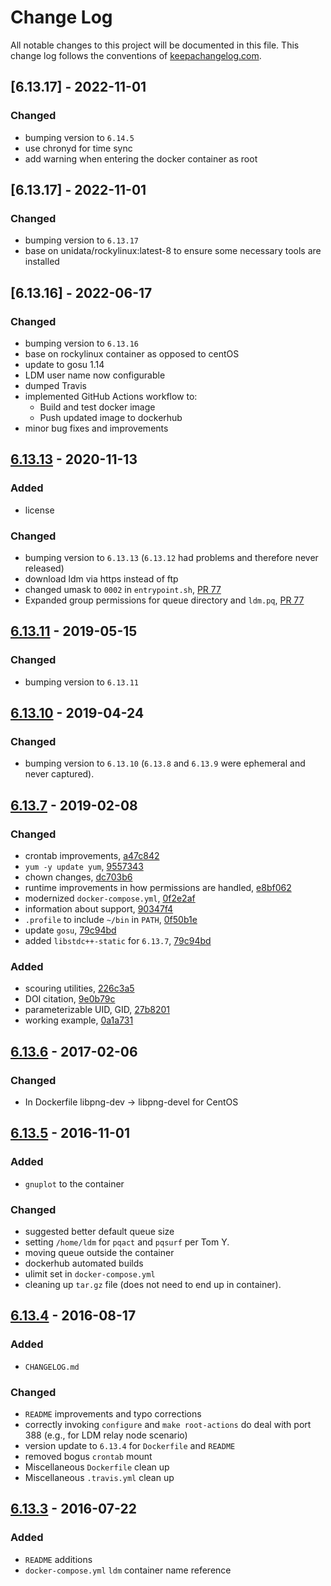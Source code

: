 # Change Log
All notable changes to this project will be documented in this file. This change log follows the conventions of [keepachangelog.com](http://keepachangelog.com/).

## [6.13.17] - 2022-11-01

### Changed
- bumping version to `6.14.5`
- use chronyd for time sync
- add warning when entering the docker container as root


## [6.13.17] - 2022-11-01

### Changed
- bumping version to `6.13.17`
- base on unidata/rockylinux:latest-8 to ensure some necessary tools are
  installed

## [6.13.16] - 2022-06-17

### Changed
- bumping version to `6.13.16`
- base on rockylinux container as opposed to centOS
- update to gosu 1.14
- LDM user name now configurable
- dumped Travis
- implemented GitHub Actions workflow to:
  - Build and test docker image
  - Push updated image to dockerhub
- minor bug fixes and improvements

## [6.13.13] - 2020-11-13

### Added
- license

### Changed
- bumping version to `6.13.13` (`6.13.12` had problems and therefore never released)
- download ldm via https instead of ftp
- changed umask to `0002` in `entrypoint.sh`, [PR 77](https://github.com/Unidata/ldm-docker/pull/77)
- Expanded group permissions for queue directory and `ldm.pq`, [PR 77](https://github.com/Unidata/ldm-docker/pull/77)

## [6.13.11] - 2019-05-15

### Changed
- bumping version to `6.13.11`

## [6.13.10] - 2019-04-24

### Changed
- bumping version to `6.13.10` (`6.13.8` and `6.13.9` were ephemeral and never captured).

## [6.13.7] - 2019-02-08

### Changed
- crontab improvements, [a47c842](https://github.com/Unidata/ldm-docker/commit/a47c842)
- `yum -y update yum`, [9557343](https://github.com/Unidata/ldm-docker/commit/9557343)
- chown changes, [dc703b6](https://github.com/Unidata/ldm-docker/commit/dc703b6)
- runtime improvements in how permissions are handled, [e8bf062](https://github.com/Unidata/ldm-docker/commit/e8bf062)
- modernized `docker-compose.yml`, [0f2e2af](https://github.com/Unidata/ldm-docker/commit/0f2e2af)
- information about support, [90347f4](https://github.com/Unidata/ldm-docker/commit/90347f4)
- `.profile` to include `~/bin` in `PATH`, [0f50b1e](https://github.com/Unidata/ldm-docker/commit/0f50b1e)
- update `gosu`, [79c94bd](https://github.com/Unidata/ldm-docker/commit/79c94bd)
- added `libstdc++-static` for `6.13.7`, [79c94bd](https://github.com/Unidata/ldm-docker/commit/79c94bd)

### Added
- scouring utilities, [226c3a5](https://github.com/Unidata/ldm-docker/commit/226c3a5)
- DOI citation, [9e0b79c](https://github.com/Unidata/ldm-docker/commit/9e0b79c)
- parameterizable UID, GID, [27b8201](https://github.com/Unidata/ldm-docker/commit/27b8201)
- working example, [0a1a731](https://github.com/Unidata/ldm-docker/commit/0a1a731)

## [6.13.6] - 2017-02-06

### Changed

- In Dockerfile libpng-dev -> libpng-devel for CentOS

## [6.13.5] - 2016-11-01

### Added

- `gnuplot` to the container

### Changed

- suggested better default queue size
- setting `/home/ldm` for `pqact` and `pqsurf` per Tom Y.
- moving queue outside the container
- dockerhub automated builds
- ulimit set in `docker-compose.yml`
- cleaning up `tar.gz` file (does not need to end up in container).

## [6.13.4] - 2016-08-17

### Added

- `CHANGELOG.md`

### Changed

- `README` improvements and typo corrections
- correctly invoking `configure` and `make root-actions` do deal with port 388 (e.g., for LDM relay node scenario)
- version update to `6.13.4` for `Dockerfile` and `README`
- removed bogus `crontab` mount
- Miscellaneous `Dockerfile` clean up
- Miscellaneous `.travis.yml` clean up

## [6.13.3] - 2016-07-22

### Added
- `README` additions
- `docker-compose.yml` `ldm` container name reference

[Unreleased]: https://github.com/Unidata/ldm-docker/compare/v6.13.13...HEAD
[6.13.13]: https://github.com/Unidata/ldm-docker/compare/v6.13.11...v6.13.13
[6.13.11]: https://github.com/Unidata/ldm-docker/compare/v6.13.10...v6.13.11
[6.13.10]: https://github.com/Unidata/ldm-docker/compare/v6.13.7...v6.13.10
[6.13.7]: https://github.com/Unidata/ldm-docker/compare/v6.13.6...v6.13.7
[6.13.6]: https://github.com/Unidata/ldm-docker/compare/v6.13.5...v6.13.6
[6.13.5]: https://github.com/Unidata/ldm-docker/compare/v6.13.4...v6.13.5
[6.13.4]: https://github.com/Unidata/ldm-docker/compare/v6.13.3...v6.13.4
[6.13.3]: https://github.com/Unidata/ldm-docker/compare/v6.13.2...v6.13.3
